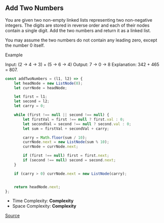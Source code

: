 ## Add Two Numbers
You are given two non-empty linked lists representing two non-negative integers. The digits are stored in reverse order and each of their nodes contain a single digit. Add the two numbers and return it as a linked list.

You may assume the two numbers do not contain any leading zero, except the number 0 itself.

Example

Input: (2 -> 4 -> 3) + (5 -> 6 -> 4)
Output: 7 -> 0 -> 8
Explanation: 342 + 465 = 807.


```JavaScript
const addTwoNumbers = (l1, l2) => {
    let headNode = new ListNode(0);
    let currNode = headNode;

    let first = l1;
    let second = l2;
    let carry = 0;

    while (first !== null || second !== null) {
        let firstVal = first !== null ? first.val : 0;
        let secondVal = second !== null ? second.val : 0;
        let sum = firstVal + secondVal + carry;

        carry = Math.floor(sum / 10);
        currNode.next = new ListNode(sum % 10);
        currNode = currNode.next;

        if (first !== null) first = first.next;
        if (second !== null) second = second.next;
    }

    if (carry > 0) currNode.next = new ListNode(carry);


    return headNode.next;
};
```


- Time Complexity: **Complexity**
- Space Complexity: **Complexity**

[Source](link)
